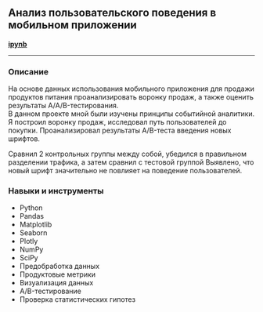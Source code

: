 ## Анализ пользовательского поведения в мобильном приложении
<b><a href = "https://github.com/Dereglazovs/yandex-praktikum/blob/main/Project_7/7.%20%D0%90%D0%BD%D0%B0%D0%BB%D0%B8%D0%B7%20%D0%BF%D0%BE%D0%BB%D1%8C%D0%B7%D0%BE%D0%B2%D0%B0%D1%82%D0%B5%D0%BB%D1%8C%D1%81%D0%BA%D0%BE%D0%B3%D0%BE%20%D0%BF%D0%BE%D0%B2%D0%B5%D0%B4%D0%B5%D0%BD%D0%B8%D1%8F%20%D0%B2%20%D0%BC%D0%BE%D0%B1%D0%B8%D0%BB%D1%8C%D0%BD%D0%BE%D0%BC%20%D0%BF%D1%80%D0%B8%D0%BB%D0%BE%D0%B6%D0%B5%D0%BD%D0%B8%D0%B8.ipynb">
ipynb
</a></b>
___
### Описание
На основе данных использования мобильного приложения для продажи продуктов питания проанализировать воронку продаж, а также оценить результаты A/A/B-тестирования.<br/>
В данном проекте мной были изучены принципы событийной аналитики. Я построил воронку продаж, исследовал путь пользователей до покупки.
Проанализировал результаты A/B-теста введения новых шрифтов.

Сравнил 2 контрольных группы между собой, убедился в правильном разделении трафика, а затем сравнил с тестовой группой Выявлено, что новый шрифт значительно не повлияет на поведение пользователей.

### Навыки и инструменты
* Python
* Pandas
* Matplotlib
* Seaborn
* Plotly
* NumPy
* SciPy
* Предобработка данных
* Продуктовые метрики
* Визуализация данных
* A/B-тестирование
* Проверка статистических гипотез
